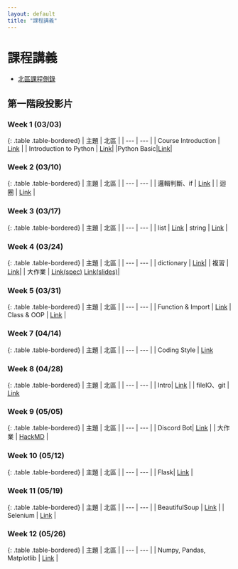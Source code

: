 ```yaml
---
layout: default
title: "課程講義"
---
```

# 課程講義

- [北區課程側錄](https://www.youtube.com/playlist?list=PLp5kjMAmhp-8PCN9Aqh1HQN_FNcd3NYl9)

## 第一階段投影片

### Week 1 (03/03)

{: .table .table-bordered}
| 主題 | 北區 |
| --- | --- |
| Course Introduction | [Link](https://drive.google.com/file/d/1k6zhqxDlFkgUwoOFHGzRpfJ7XOo1In4c/view?usp=sharing) |
| Introduction to Python | [Link](https://www.canva.com/design/DAF-R9rylBE/GF-g89Pxi2rMljVcUbcH9g/view?utm_content=DAF-R9rylBE&utm_campaign=designshare&utm_medium=link&utm_source=editor)|
|Python Basic|[Link](https://hackmd.io/@VLvbo_-_QjqwJnUcuKdxSQ/S1h5tfc3T#/)|

### Week 2 (03/10)

{: .table .table-bordered}
| 主題 | 北區 |
| --- | --- |
| 邏輯判斷、if | [Link](https://docs.google.com/presentation/d/1Na8_-UwhAiXk8KrPRxkh4rO9YDE03Ra2iy_jCfxVKuA/edit?usp=sharing) |
| 迴圈 | [Link](https://drive.google.com/file/d/1jXdN-vTeIwsCsouMqE2gzyF0hlo4VTiE/view?usp=drive_link) |

### Week 3 (03/17)

{: .table .table-bordered}
| 主題 | 北區 |
| --- | --- |
| list | [Link](https://hackmd.io/@VLvbo_-_QjqwJnUcuKdxSQ/SJ-lEHJAa#/)
| string | [Link](https://docs.google.com/presentation/d/17FgMddy7Rs4BBLltV1O2X-yln4xfPF8QxY93dVpx-Es/edit?usp=sharing) |

### Week 4 (03/24)

{: .table .table-bordered}
| 主題 | 北區 |
| --- | --- |
| dictionary | [Link](https://drive.google.com/file/d/1L87_eVlYXFo2ybbQN79xOboPXEcs8Lcv/view?usp=sharing)|
| 複習 | [Link](https://drive.google.com/file/d/1lhj3YwVQQ3E_cC1dIrkiDp9rmUmr3chj/view?usp=drive_link)|
| 大作業 | [Link(spec)](https://hackmd.io/@poo/rytyawJTp) [Link(slides)](https://www.canva.com/design/DAFzpVtnHFY/3cAeQmeAO31-h6FbVXdmyA/view?utm_content=DAFzpVtnHFY&utm_campaign=designshare&utm_medium=link&utm_source=editor)|

### Week 5 (03/31)

{: .table .table-bordered}
| 主題 | 北區 |
| --- | --- |
| Function & Import | [Link](https://drive.google.com/file/d/18kyJvFUUAWle5NnfwUXhAZom42yxtE8_/view?usp=sharing)
| Class & OOP | [Link](https://drive.google.com/file/d/1zDcPqTxT0clAzELNG78nJNhtlM99c-2m/view?usp=sharing) |

### Week 7 (04/14)

{: .table .table-bordered}
| 主題 | 北區 |
| --- | --- |
| Coding Style | [Link](https://drive.google.com/file/d/121tBmK85xCnaTj0dmD0PpVSKoIoMbW8W/view?usp=drive_link)

### Week 8 (04/28)

{: .table .table-bordered}
| 主題 | 北區 |
| --- | --- |
| Intro| [Link](https://drive.google.com/file/d/1oTUwMEnWPmwIL3FM3yl6dCnqBJEJYkmi/view?usp=drive_link) |
| fileIO、git | [Link](https://docs.google.com/presentation/d/1X1uqxsrko65y5UyReWjJJMgAWNw7-sigMPYr5t7eU68/edit?usp=sharing)

### Week 9 (05/05)

{: .table .table-bordered}
| 主題 | 北區 |
| --- | --- |
| Discord Bot| [Link](https://docs.google.com/presentation/d/1KNWFXyrA-x579KzWgZnC-o3XlW-wylDnXHHpIp2hwJw/edit?usp=sharing) |
| 大作業 | [HackMD](https://hackmd.io/@Ev0n9YKlTzCKhedHrgZ2zw/rk6pDYsWC) |

### Week 10 (05/12)

{: .table .table-bordered}
| 主題 | 北區 |
| --- | --- |
| Flask| [Link](https://namwoam.github.io/sprout-material/py2024-taipei-flask/slide.slides.html#/) |

### Week 11 (05/19)

{: .table .table-bordered}
| 主題 | 北區 |
| --- | --- |
| BeautifulSoup | [Link](https://www.canva.com/design/DAGFAXIBM00/Vq73_NWARO4O35MLcu564A/edit?utm_content=DAGFAXIBM00&utm_campaign=designshare&utm_medium=link2&utm_source=sharebutton) |
| Selenium | [Link](https://www.canva.com/design/DAGEvJs5xNQ/ZOBz2zorrV602sIaG3T_5A/view?utm_content=DAGEvJs5xNQ&utm_campaign=designshare&utm_medium=link&utm_source=editor) |

### Week 12 (05/26)

{: .table .table-bordered}
| 主題 | 北區 |
| --- | --- |
| Numpy, Pandas, Matplotlib | [Link](https://docs.google.com/presentation/d/1Yk8LulrF9dLFNSMxSoYSgBi1IbVuZDgn2uq2RxITrEE/edit?usp=sharing) |
